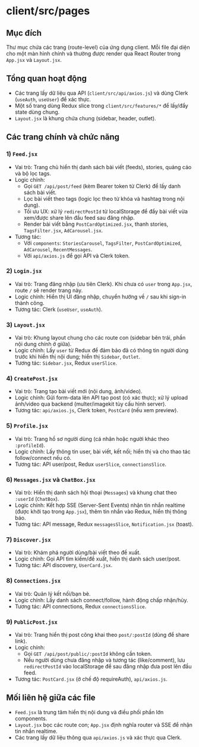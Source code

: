 # client/src/pages

## Mục đích
Thư mục chứa các trang (route-level) của ứng dụng client. Mỗi file đại diện cho một màn hình chính và thường được render qua React Router trong `App.jsx` và `Layout.jsx`.

## Tổng quan hoạt động
- Các trang lấy dữ liệu qua API (`client/src/api/axios.js`) và dùng Clerk (`useAuth`, `useUser`) để xác thực.
- Một số trang dùng Redux slice trong `client/src/features/*` để lấy/đẩy state dùng chung.
- `Layout.jsx` là khung chứa chung (sidebar, header, outlet).

## Các trang chính và chức năng

### 1) `Feed.jsx`
- Vai trò: Trang chủ hiển thị danh sách bài viết (feeds), stories, quảng cáo và bộ lọc tags.
- Logic chính:
  - Gọi `GET /api/post/feed` (kèm Bearer token từ Clerk) để lấy danh sách bài viết.
  - Lọc bài viết theo tags (logic lọc theo từ khóa và hashtag trong nội dung).
  - Tối ưu UX: xử lý `redirectPostId` từ localStorage để đẩy bài viết vừa xem/được share lên đầu feed sau đăng nhập.
  - Render bài viết bằng `PostCardOptimized.jsx`, thanh stories, `TagsFilter.jsx`, `AdCarousel.jsx`.
- Tương tác:
  - Với `components`: `StoriesCarousel`, `TagsFilter`, `PostCardOptimized`, `AdCarousel`, `RecentMessages`.
  - Với `api/axios.js` để gọi API và Clerk token.

### 2) `Login.jsx`
- Vai trò: Trang đăng nhập (ưu tiên Clerk). Khi chưa có `user` trong `App.jsx`, route `/` sẽ render trang này.
- Logic chính: Hiển thị UI đăng nhập, chuyển hướng về `/` sau khi sign-in thành công.
- Tương tác: Clerk (`useUser`, `useAuth`).

### 3) `Layout.jsx`
- Vai trò: Khung layout chung cho các route con (sidebar bên trái, phần nội dung chính ở giữa).
- Logic chính: Lấy `user` từ Redux để đảm bảo đã có thông tin người dùng trước khi hiển thị nội dung; hiển thị `Sidebar`, `Outlet`.
- Tương tác: `Sidebar.jsx`, Redux `userSlice`.

### 4) `CreatePost.jsx`
- Vai trò: Trang tạo bài viết mới (nội dung, ảnh/video).
- Logic chính: Gửi form-data lên API tạo post (có xác thực); xử lý upload ảnh/video qua backend (multer/imagekit tùy cấu hình server).
- Tương tác: `api/axios.js`, Clerk token, `PostCard` (nếu xem preview).

### 5) `Profile.jsx`
- Vai trò: Trang hồ sơ người dùng (cá nhân hoặc người khác theo `:profileId`).
- Logic chính: Lấy thông tin user, bài viết, kết nối; hiển thị và cho thao tác follow/connect nếu có.
- Tương tác: API user/post, Redux `userSlice`, `connectionsSlice`.

### 6) `Messages.jsx` và `ChatBox.jsx`
- Vai trò: Hiển thị danh sách hội thoại (`Messages`) và khung chat theo `:userId` (`ChatBox`).
- Logic chính: Kết hợp SSE (Server-Sent Events) nhận tin nhắn realtime (được khởi tạo trong `App.jsx`), thêm tin nhắn vào Redux, hiển thị thông báo.
- Tương tác: API message, Redux `messagesSlice`, `Notification.jsx` (toast).

### 7) `Discover.jsx`
- Vai trò: Khám phá người dùng/bài viết theo đề xuất.
- Logic chính: Gọi API tìm kiếm/đề xuất, hiển thị danh sách user/post.
- Tương tác: API discovery, `UserCard.jsx`.

### 8) `Connections.jsx`
- Vai trò: Quản lý kết nối/bạn bè.
- Logic chính: Lấy danh sách connect/follow, hành động chấp nhận/hủy.
- Tương tác: API connections, Redux `connectionsSlice`.

### 9) `PublicPost.jsx`
- Vai trò: Trang hiển thị post công khai theo `post/:postId` (dùng để share link).
- Logic chính:
  - Gọi `GET /api/post/public/:postId` không cần token.
  - Nếu người dùng chưa đăng nhập và tương tác (like/comment), lưu `redirectPostId` vào localStorage để sau đăng nhập đưa post lên đầu feed.
- Tương tác: `PostCard.jsx` (ở chế độ requireAuth), `api/axios.js`.

## Mối liên hệ giữa các file
- `Feed.jsx` là trung tâm hiển thị nội dung và điều phối phần lớn components.
- `Layout.jsx` bọc các route con; `App.jsx` định nghĩa router và SSE để nhận tin nhắn realtime.
- Các trang lấy dữ liệu thông qua `api/axios.js` và xác thực qua Clerk.
